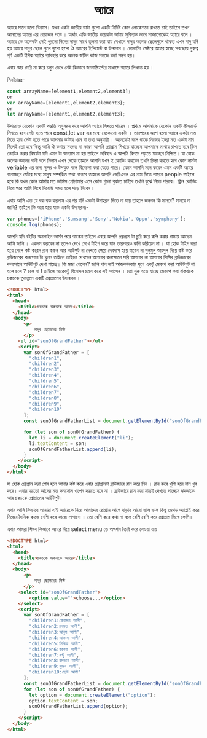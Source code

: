 <h1 align="center">অ্যারে</h1>
অ্যারে মানে হলো বিন্যাস। যখন একই  জাতীয় ডাটা গুলো একটি নির্দিষ্ট কোন লোকেশনে রাখতে চাই তাইলে তখন আমাদের অ্যারে এর প্রয়োজন পড়ে । অর্থাৎ একি জাতীয় কয়েকটা ডাটার সুবিন্যস্ত ভাবে  সাজানোকেই অ্যারে বলে । অ্যারে কে অনেকটা সেই পুরনো দিনের দাদুর সাথে তুলনা করা যায় যেখানে দাদুর অনেক ছেলেপুলে থাকত এখন দাদু যদি হয় অ্যারে দাদুর ছেলে পুলে গুলো হলো ঐ অ্যারের ইলিমেন্ট বা উপাদান । প্রোগ্রামিং  সেক্টরে অ্যারে হচ্ছে সবছেয়ে গুরুত্ব পূর্ণ একটি টপিক অ্যারে ব্যাবহার করে অনেক জটিল কাজ সহজে করা সম্ভব হয়।

এবার আর দেরি না করে চলুন দেখে নেই কিভাবে জাভাস্ক্রিপ্টের মাধ্যমে অ্যারে লিখতে হয় ।

সিনট্যাক্সঃ-

```javascript
const arrayName=[element1,element2,element3];
or
var arrayName=[element1,element2,element3];
or 
let arrayName=[element1,element2,element3];
```

উপরোক্ত যেকোন একটি পদ্ধতি অনুসরন করে আপনি অ্যারে লিখতে পারেন । প্রথমে আপনাকে যেকোন একটি কীওয়ার্ড লিখতে হবে সেটা হতে পারে const,let var এর মধ্যে যেকোনো একটা । তারপরের অংশ হলো অ্যারে একটা নাম দিতে হবে সেটা হতে পারে আপনার ডাটার ধরন বা তথ্য অনুযায়ী । অনেকেই বলে থাকে নিজের ইচ্ছা মত একটা নাম দিলেই তো হবে কিন্তু আমি ঐ কথায় সহমত না কারণ আপনি প্রোগ্রাম শিখতে যাচ্ছেন আপনাকে মাথায় রাখতে হবে ক্লিন কোডিং করার বিষয়টা যদি এমন টা অভ্যাস না হয় তাইলে ভবিষ্যৎ এ আপনি বিপদে পড়তে যাচ্ছেন নিশ্চিত। যা হোক অনেক জ্ঞানের বানী বলে  দিলাম এখন থেকে তাহলে আপনি যখন ই কোডিং করবেন তখনি চিন্তা করতে হবে কোন নামটা veriable এর জন্য সুন্দর ও উপযুক্ত বলে বিবেচনা করা যেতে পারে। যেমন আপনি মনে করেন এমন একটি অ্যারে বানাচ্ছেন যেটার মধ্যে মানুষ সম্পর্কিত তথ্য থাকবে তাহলে আপনি ভেরিএবল এর নাম দিতে পারেন people তাইলে হবে কি যখন কোন আমার মত ডামিস প্রোগ্রামার এসে কোড গুলো বুঝতে চাইবে তখনি বুঝে নিতে পারবে। ক্লিন কোডিং নিয়ে পরে আমি লিখে দিয়েছি সময় হলে পড়ে নিবেন।

এবার আসি এত যে বক বক করলাম এর পর যদি একটা উদাহরন দিতে না যায় তাহলে  জনগন কি মানবে? মানবে না জানি? তাইলে কি আর হয়ে যাক একটা উদাহরনঃ-

```javascript
var phones=['iPhone','Sumsung','Sony','Nokia','Oppo','symphony'];
console.log(phones);
```

আপনি যদি বইটির অনলাইন ভার্সন পরে থাকেন তাইলে  এবার আপনি প্রোগ্রাম টা চুরি করে কপি করার ধান্ধায় আছেন আমি জানি । একদম করবেন না ভূলেও দেখে দেখে টাইপ করে যান তারপরেও কপি করিয়েন না । যা হোক টাইপ করা হয়ে গেলে কষ্ট করেন রান করুন আর আউপুট না দেখতে পেয়ে দেবদাস হয়ে যাবেন না গুলুমুলু আংগুল দিয়ে কষ্ট করে ব্রাউজারের কনসোল টা খুলন তাইলে তাইলে দেখবেন আপনার কনসোলে সরি আপনার না আপনার পিসির ব্রাউজারের কনসোলে আউটপুট দেখা যাচ্ছে। কি মজা পেলেন? জানি পান নাই আজকালকার যুগে একটু মেকাপ করা আউটপুট না হলে চলে ? চলে না ! তাইলে আরেকটু বিনোদন গ্রহন করে লই  আসেন । তো শুরু হতে যাচ্ছে মেকাপ করা ঝকঝকে চকচকে তুলতুলে একটি প্রোগ্রামের উদাহরন ।

```html
<!DOCTYPE html>
<html>
  <head>
    <title>চকচকে ঝকঝকে অ্যারে</title>
  </head>
  <body>
      <p>
          দাদুর ছেলেদের লিস্ট
      </p>
    <ul id="sonOfGrandFather"></ul>
    <script>
      var sonOfGrandFather = [
        "children1",
        "children2",
        "children3",
        "children4",
        "children5",
        "children6",
        "children7",
        "children8",
        "children9",
        "children10"
      ];
      const sonOfGrandFatherList = document.getElementById("sonOfGrandFather");

      for (let son of sonOfGrandFather) {
        let li = document.createElement("li");
        li.textContent = son;
        sonOfGrandFatherList.append(li);
      }
    </script>
  </body>
</html>

```



যা হোক প্রোগ্রাম করা শেষ হলে আবার কষ্ট করে এবার প্রোগ্রামটা ব্রাউজারে রান করে নিন । রান করে খুশি হয়ে যান খুব করে। এবার হয়তো আগের মত কনসোল ওপেন করতে হবে না । ব্রাউজারে রান করা মাত্রই দেখতে পাচ্ছেন ঝকঝকে আর চকচকে প্রোগ্রামের আউটপুট। 

এবার আসি কিভাবে আমারা এই  অ্যারেকে নিয়ে আমাদের প্রোগ্রাম আগে বাড়াব আরো ভাল ভাল কিছু মেথড অ্যাপ্লাই  করে নিজের দৈনিক কাজে বেশি করে কাজে লাগাবো ।  তো বেশি করে কথা না বলে বেশি বেশি করে প্রোগ্রাম লিখে ফেলি। 

এবার আমরা শিখব কিভাবে অ্যারে দিয়ে select menu তে অপশন তৈরি করে নেওয়া যায় 

```html
<!DOCTYPE html>
<html>
  <head>
    <title>চকচকে জকঝকে অ্যারে</title>
  </head>
  <body>
      <p>
          দাদুর ছেলেদের লিস্ট
      </p>
    <select id="sonOfGrandFather">
        <option value="">choose...</option>
    </select>
    <script>
      var sonOfGrandFather = [
        "children1:কেরামত আলী",
        "children2:রহমত আলী",
        "children3:আবুল আলী",
        "children4:আক্কাস আলী",
        "children5:সিদ্দিক আলী",
        "children6:বরকত আলী",
        "children7:মন্টু আলী",
        "children8:রমজান আলী",
        "children9:সুজন আলী",
        "children10:ছোট আলী"
      ];
      const sonOfGrandFatherList = document.getElementById("sonOfGrandFather");
      for (let son of sonOfGrandFather) {
        let option = document.createElement("option");
        option.textContent = son;
        sonOfGrandFatherList.append(option);
      }
    </script>
  </body>
</html>

```






